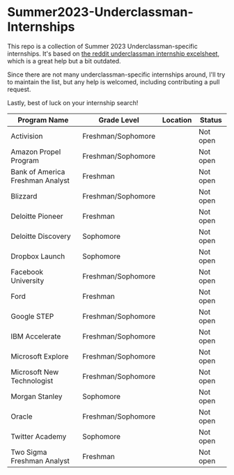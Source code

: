# Summer2023-Underclassman-Internships
This repo is a collection of Summer 2023 Underclassman-specific internships. It's based on [the reddit underclassman internship excelsheet](Underclassmen-Specific-Internships.xlsx), which is a great help but a bit outdated. 

Since there are not many underclassman-specific internships around, I'll try to maintain the list, but any help is welcomed, including contributing a pull request.

Lastly, best of luck on your internship search!


| Program Name | Grade Level | Location | Status |
|--------------------|----------|----------|----------|
| Activision | Freshman/Sophomore | | Not open |
| Amazon Propel Program | Freshman/Sophomore | | Not open |
| Bank of America Freshman Analyst | Freshman | | Not open |
| Blizzard | Freshman/Sophomore | | Not open |
| Deloitte Pioneer | Freshman | | Not open |
| Deloitte Discovery | Sophomore | | Not open |
| Dropbox Launch | Sophomore | | Not open |
| Facebook University | Freshman/Sophomore | | Not open |
| Ford | Freshman | | Not open |
| Google STEP | Freshman/Sophomore | | Not open |
| IBM Accelerate | Freshman/Sophomore | | Not open |
| Microsoft Explore | Freshman/Sophomore | | Not open |
| Microsoft New Technologist | Freshman/Sophomore | | Not open |
| Morgan Stanley | Sophomore | | Not open |
| Oracle | Freshman/Sophomore | | Not open |
| Twitter Academy | Sophomore | | Not open |
| Two Sigma Freshman Analyst | Freshman | | Not open |

